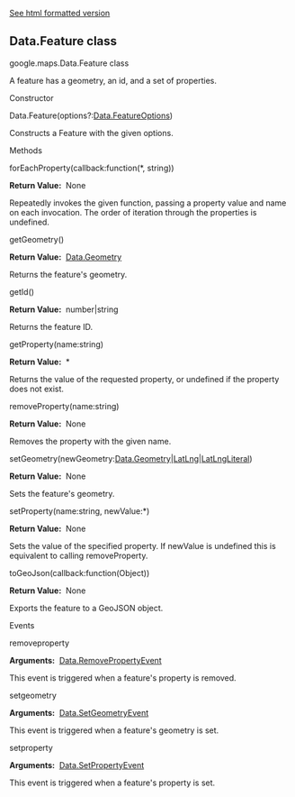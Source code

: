 [See html formatted version](https://huasofoundries.github.io/google-maps-documentation/Data.Feature.html)


Data.Feature class
------------------

google.maps.Data.Feature class

A feature has a geometry, an id, and a set of properties.

Constructor

Data.Feature(options?:[Data.FeatureOptions](https://github.com/amenadiel/google-maps-documentation/blob/master/docs/Data.FeatureOptions.md))

Constructs a Feature with the given options.

Methods

forEachProperty(callback:function(\*, string))

**Return Value:**  None

Repeatedly invokes the given function, passing a property value and name on each invocation. The order of iteration through the properties is undefined.

getGeometry()

**Return Value:**  [Data.Geometry](https://github.com/amenadiel/google-maps-documentation/blob/master/docs/Data.Geometry.md)

Returns the feature's geometry.

getId()

**Return Value:**  number|string

Returns the feature ID.

getProperty(name:string)

**Return Value:**  \*

Returns the value of the requested property, or undefined if the property does not exist.

removeProperty(name:string)

**Return Value:**  None

Removes the property with the given name.

setGeometry(newGeometry:[Data.Geometry](https://github.com/amenadiel/google-maps-documentation/blob/master/docs/Data.Geometry.md)|[LatLng](https://github.com/amenadiel/google-maps-documentation/blob/master/docs/LatLng.md)|[LatLngLiteral](https://github.com/amenadiel/google-maps-documentation/blob/master/docs/LatLngLiteral.md))

**Return Value:**  None

Sets the feature's geometry.

setProperty(name:string, newValue:\*)

**Return Value:**  None

Sets the value of the specified property. If newValue is undefined this is equivalent to calling removeProperty.

toGeoJson(callback:function(Object))

**Return Value:**  None

Exports the feature to a GeoJSON object.

Events

removeproperty

**Arguments:**  [Data.RemovePropertyEvent](https://github.com/amenadiel/google-maps-documentation/blob/master/docs/Data.RemovePropertyEvent.md)

This event is triggered when a feature's property is removed.

setgeometry

**Arguments:**  [Data.SetGeometryEvent](https://github.com/amenadiel/google-maps-documentation/blob/master/docs/Data.SetGeometryEvent.md)

This event is triggered when a feature's geometry is set.

setproperty

**Arguments:**  [Data.SetPropertyEvent](https://github.com/amenadiel/google-maps-documentation/blob/master/docs/Data.SetPropertyEvent.md)

This event is triggered when a feature's property is set.